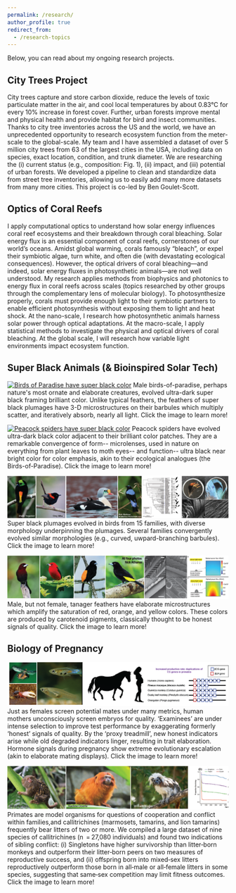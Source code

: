 ```yaml
---
permalink: /research/
author_profile: true
redirect_from:
  - /research-topics
---
```


Below, you can read about my ongoing research projects.

## City Trees Project
City trees capture and store carbon dioxide, reduce the levels of toxic particulate matter in the air, and cool local temperatures by about 0.83°C for every 10% increase in forest cover. Further, urban forests improve mental and physical health and provide habitat for bird and insect communities. Thanks to city tree inventories across the US and the world, we have an unprecedented opportunity to research ecosystem function from the meter-scale to the global-scale. My team and I have assembled a dataset of over 5 million city trees from 63 of the largest cities in the USA, including data on species, exact location, condition, and trunk diameter. We are researching the (i) current status (e.g., composition: Fig. 1), (ii) impact, and (iii) potential of urban forests. We developed a pipeline to clean and standardize data from street tree inventories, allowing us to easily add many more datasets from many more cities.
This project is co-led by Ben Goulet-Scott.


## Optics of Coral Reefs
I apply computational optics to understand how solar energy influences coral reef ecosystems and their breakdown through coral bleaching. Solar energy flux is an essential component of coral reefs, cornerstones of our world’s oceans. Amidst global warming, corals famously “bleach”, or expel their symbiotic algae, turn white, and often die (with devastating ecological consequences). However, the optical drivers of coral bleaching—and indeed, solar energy fluxes in photosynthetic animals—are not well understood.
My research applies methods from biophysics and photonics to energy flux in coral reefs across scales (topics researched by other groups through the complementary lens of molecular biology). To photosynthesize properly, corals must provide enough light to their symbiotic partners to enable efficient photosynthesis without exposing them to light and heat shock. At the nano-scale, I research how photosynthetic animals harness solar power through optical adaptations. At the macro-scale, I apply statistical methods to investigate the physical and optical drivers of coral bleaching. At the global scale, I will research how variable light environments impact ecosystem function.


## Super Black Animals (& Bioinspired Solar Tech)
[![Birds of Paradise have super black color](/images/Birds_of_Paradise_Website.png)](https://www.nature.com/articles/s41467-017-02088-w)
Male birds-of-paradise, perhaps nature's most ornate and elaborate creatures, evolved ultra-dark super black framing brilliant color. Unlike typical feathers, the feathers of super black plumages have 3-D microstructures on their barbules which multiply scatter, and iteratively absorb, nearly all light. Click the image to learn more!

[![Peacock spiders have super black color](/images/Peacock_Spiders_Website.png)](https://royalsocietypublishing.org/doi/full/10.1098/rspb.2019.0589)
Peacock spiders have evolved ultra-dark black color adjacent to their brilliant color patches. They are a remarkable convergence of form-- microlenses, used in nature on everything from plant leaves to moth eyes-- and function-- ultra black near bright color for color emphasis, akin to their ecological analogues (the Birds-of-Paradise). Click the image to learn more!

[![Many bird evolved super black color](/images/Convergent_Evolution_Birds_Website.png)](https://jeb.biologists.org/content/222/18/jeb208140)
Super black plumages evolved in birds from 15 families, with diverse morphology underpinning the plumages. Several families convergently evolved similar morphologies (e.g., curved, uwpard-branching barbules). Click the image to learn more!

[![Tanagers have microstructures to enhance pigment](/images/Tanagers_Website.png)](https://www.biorxiv.org/content/10.1101/799783v3)
Male, but not female, tanager feathers have elaborate microstructures which amplify the saturation of red, orange, and yellow colors. These colors are produced by carotenoid pigments, classically thought to be honest signals of quality. Click the image to learn more!

## Biology of Pregnancy
[![Embryo selection and mate choice](/images/SignalsDegrade_Website.png)](https://www.cell.com/trends/ecology-evolution/fulltext/S0169-5347(19)30344-1)
Just as females screen potential mates under many metrics, human mothers unconsciously screen embryos for quality. ‘Examinees’ are under intense selection to improve test performance by exaggerating formerly ‘honest’ signals of quality. By the  ‘proxy treadmill’, new honest indicators arise while old degraded indicators linger, resulting in trait elaboration. Hormone signals during pregnancy show extreme evolutionary escalation (akin to elaborate mating displays). Click the image to learn more!

[![Marmosets](/images/Marmosets_Website.png)](https://onlinelibrary.wiley.com/doi/abs/10.1002/ajp.23038)
Primates are model organisms for questions of cooperation and conflict within families,and callitrichines (marmosets, tamarins, and lion tamarins) frequently bear litters of two or more. We compiled a large dataset of nine species of callitrichines (n  = 27,080 individuals) and found two indications of sibling conflict: (i) Singletons have higher survivorship than litter‐born monkeys and outperform their litter‐born peers on two measures of reproductive success, and (ii) offspring born into mixed‐sex litters reproductively outperform those born in all‐male or all‐female litters in some species, suggesting that same‐sex competition may limit fitness outcomes. Click the image to learn more!





